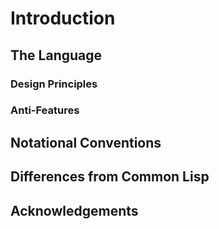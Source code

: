 # Introduction

## The Language

### Design Principles

### Anti-Features

## Notational Conventions

## Differences from Common Lisp

## Acknowledgements
